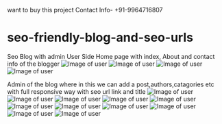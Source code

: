 want to buy this project Contact Info-  +91-9964716807
# seo-friendly-blog-and-seo-urls
Seo Blog  with admin
User Side Home page with index, About and contact info of the blogger
![Image of user](https://github.com/nikhilkeshava/seo-friendly-blog-and-seo-urls/blob/master/screenshots/Screenshot%20(588).png)
![Image of user](https://github.com/nikhilkeshava/seo-friendly-blog-and-seo-urls/blob/master/screenshots/Screenshot%20(589).png)
![Image of user](https://github.com/nikhilkeshava/seo-friendly-blog-and-seo-urls/blob/master/screenshots/Screenshot%20(590).png)
![Image of user](https://github.com/nikhilkeshava/seo-friendly-blog-and-seo-urls/blob/master/screenshots/Screenshot%20(591).png)


Admin of the blog where in this we can add a post,authors,catagories etc with full responsive way with seo url link and title 
![Image of user](https://github.com/nikhilkeshava/seo-friendly-blog-and-seo-urls/blob/master/screenshots/Screenshot%20(592).png)
![Image of user](https://github.com/nikhilkeshava/seo-friendly-blog-and-seo-urls/blob/master/screenshots/Screenshot%20(593).png)
![Image of user](https://github.com/nikhilkeshava/seo-friendly-blog-and-seo-urls/blob/master/screenshots/Screenshot%20(594).png)
![Image of user](https://github.com/nikhilkeshava/seo-friendly-blog-and-seo-urls/blob/master/screenshots/Screenshot%20(595).png)
![Image of user](https://github.com/nikhilkeshava/seo-friendly-blog-and-seo-urls/blob/master/screenshots/Screenshot%20(596).png)
![Image of user](https://github.com/nikhilkeshava/seo-friendly-blog-and-seo-urls/blob/master/screenshots/Screenshot%20(597).png)
![Image of user](https://github.com/nikhilkeshava/seo-friendly-blog-and-seo-urls/blob/master/screenshots/Screenshot%20(598).png)
![Image of user](https://github.com/nikhilkeshava/seo-friendly-blog-and-seo-urls/blob/master/screenshots/Screenshot%20(599).png)
![Image of user](https://github.com/nikhilkeshava/seo-friendly-blog-and-seo-urls/blob/master/screenshots/Screenshot%20(600).png)
![Image of user](https://github.com/nikhilkeshava/seo-friendly-blog-and-seo-urls/blob/master/screenshots/Screenshot%20(601).png)
![Image of user](https://github.com/nikhilkeshava/seo-friendly-blog-and-seo-urls/blob/master/screenshots/Screenshot%20(602).png)
